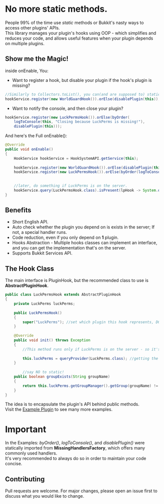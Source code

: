 # No more static methods.
People 99% of the time use _static_ methods or Bukkit's nasty ways to access other plugins' APIs.\
This library manages your plugin\'s hooks using OOP - which simplifies and reduces your code, and allows useful features when your plugin depends on multiple plugins.

## Show me the Magic!
inside onEnable, You:
* Want to register a hook, but disable your plugin if the hook's plugin is missing?
```java
//Similarly to Collectors.toList(), you can(and are supposed to) statically import disablePlugin()
hookService.register(new WorldGuardHook()).orElse(disablePlugin(this)); 
```
* Want to notify the console, and then close your plugin?
```java
hookService.register(new LuckPermsHook()).orElse(byOrder(
	logToConsole(this, "Closing because LuckPerms is missing!"),
	disablePlugin(this))); 
```
And here's the Full onEnable():
```java
@Override
public void onEnable()
{
    HookService hookService = HookSystemAPI.getService(this);
    
    hookService.register(new WorldGuardHook()).orElse(disablePlugin(this));
    hookService.register(new LuckPermsHook()).orElse(byOrder(logToConsole(this, "Closing because LuckPerms is missing!"), disablePlugin(this))); 
   
   
    //later, do something if LuckPerms is on the server.
    hookService.query(LuckPermsHook.class).isPresent(lpHook -> System.out.println(lpHook.groupExists("owner"));
}
```

## Benefits
* Short English API.
* Auto check whether the plugin you depend on is exists in the server; If not, a special handler runs.
* Code reduction, even if you only depend on **1** plugin.
* Hooks Abstraction - Multiple hooks classes can implement an interface, and you can get the implementation that's on the server.
* Supports Bukkit Services API.

## The Hook Class
The main interface is PluginHook, but the recommended class to use is **AbstractPluginHook**.
```java
public class LuckPermsHook extends AbstractPluginHook
{
	private LuckPerms luckPerms;
	
	public LuckPermsHook()
	{
		super("LuckPerms"); //set which plugin this hook represents, DO NOT access the API here!
	}
	
	@Override
	public void init() throws Exception
	{
		//This method runs only if LuckPerms is on the server - so it's safe to access its API.
    
		this.luckPerms = queryProvider(LuckPerms.class); //getting the LuckPerms instance from Bukkit's Services API
	}
  
        //say NO to static!
	public boolean groupExists(String groupName) 
	{
		return this.luckPerms.getGroupManager().getGroup(groupName) != null;
	}
}
```
The idea is to encapsulate the plugin's API behind public methods.\
Visit the [Example Plugin](https://github.com/DavidTheExplorer/Hooks-System/blob/master/src/dte/hooksystem/exampleplugin/hooks/WorldGuardHook.java) to see many more examples.

# Important
In the Examples: _byOrder()_, _logToConsole()_, and _disablePlugin()_ were statically imported from **MissingHandlersFactory**, which offers many commonly used handlers.\
It's very recommended to always do so in order to maintain your code concise.

## Contributing
Pull requests are welcome. For major changes, please open an issue first to discuss what you would like to change.
